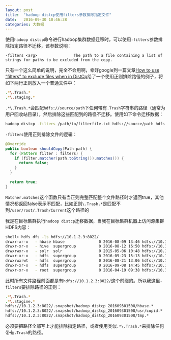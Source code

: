 ```yaml
---
layout: post
title:  "hadoop distcp使用filters参数排除指定文件"
date:   2016-09-30 10:46:38
categories: 大数据
---
```


使用`hadoop distcp`命令进行hadoop集群数据迁移时，可以使用`-filters`参数排除指定路径不迁移，该参数说明：

```
-filters <arg>                The path to a file containing a list of strings for paths to be excluded from the copy.
```
    
只有一个这么简单的说明，完全不会用啊，幸好google到一篇文章[How to use “filters” to exclude files when in DistCp](http://www.ericlin.me/how-to-use-filters-to-exclude-files-when-in-distcp)给了一个使用正则排除路径的例子，将如下两行正则放入一个普通文件中：

```bash
.*\.Trash.*
.*\.staging.*
```
`.*\.Trash.*`会匹配`hdfs://source/path`下任何带有`.Trash`字符串的路径（通常为用户回收站目录），然后排除这些匹配到的路径不迁移。使用如下命令迁移数据：

```bash
hadoop distcp -filters /path/to/filterfile.txt hdfs://source/path hdfs://destination/path
```

    
`-filters`使用正则排除文件的逻辑：

```java
@Override
public boolean shouldCopy(Path path) {
  for (Pattern filter : filters) {
    if (filter.matcher(path.toString()).matches()) {
      return false;
    }
  }
   
  return true;
}
```
`Matcher.matches`这个函数只有当正则完整匹配整个文件路径时才返回true，其他情况都返回false表示不匹配，比如正则`\.Trash.*`是匹配不到`/user/root/.Trash/Current`这个路径的

我是在目标集群执行`hadoop distcp`迁移数据，当我在目标集群机器上访问源集群HDFS内容：

```bash
shell> hdfs dfs -ls hdfs://10.1.2.3:8022/
drwxr-xr-x   - hbase hbase               0 2016-08-09 13:46 hdfs://10.1.2.3:8022/hbase
drwxr-xr-x   - hive  supergroup          0 2016-08-12 16:50 hdfs://10.1.2.3:8022/home
drwxrwxr-x   - solr  solr                0 2015-05-06 10:48 hdfs://10.1.2.3:8022/solr
drwxr-xr-x   - hdfs  supergroup          0 2016-09-23 15:13 hdfs://10.1.2.3:8022/system
drwxrwxrwt   - hdfs  supergroup          0 2016-08-21 13:06 hdfs://10.1.2.3:8022/tmp
drwxr-xr-x   - hdfs  supergroup          0 2016-09-08 14:45 hdfs://10.1.2.3:8022/user
drwxr-xr-x   - root  supergroup          0 2016-04-19 09:38 hdfs://10.1.2.3:8022/usr
```
此时所有文件路径前面都是有`hdfs://10.1.2.3:8022/`这个前缀的。所以我这里`-filters`要排除路径的正则：

```bash
.*\.Trash.*
.*\.stagine.*
hdfs://10.1.2.3:8022/.snapshot/hadoop_distcp_201609301508/hbase.*
hdfs://10.1.2.3:8022/.snapshot/hadoop_distcp_201609301508/usr/cupid.*
hdfs://10.1.2.3:8022/.snapshot/hadoop_distcp_201609301508/tmp.*
```
必须要把路径全部写上才能排除指定路径，或者使用类似`.*\.Trash.*`来排除任何带有`.Trash`的路径。


